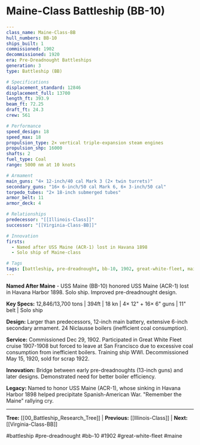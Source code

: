 # Maine-Class Battleship (BB-10)

```yaml
---
class_name: Maine-Class-BB
hull_numbers: BB-10
ships_built: 1
commissioned: 1902
decommissioned: 1920
era: Pre-Dreadnought Battleships
generation: 3
type: Battleship (BB)

# Specifications
displacement_standard: 12846
displacement_full: 13700
length_ft: 393.9
beam_ft: 72.25
draft_ft: 24.3
crew: 561

# Performance
speed_design: 18
speed_max: 18
propulsion_type: 2× vertical triple-expansion steam engines
propulsion_shp: 16000
shafts: 2
fuel_type: Coal
range: 5000 nm at 10 knots

# Armament
main_guns: "4× 12-inch/40 cal Mark 3 (2× twin turrets)"
secondary_guns: "16× 6-inch/50 cal Mark 6, 6× 3-inch/50 cal"
torpedo_tubes: "2× 18-inch submerged tubes"
armor_belt: 11
armor_deck: 4

# Relationships
predecessor: "[[Illinois-Class]]"
successor: "[[Virginia-Class-BB]]"

# Innovation
firsts:
  - Named after USS Maine (ACR-1) lost in Havana 1898
  - Solo ship of Maine-class

# Tags
tags: [battleship, pre-dreadnought, bb-10, 1902, great-white-fleet, maine]
---
```

**Named After Maine** - USS Maine (BB-10) honored USS Maine (ACR-1) lost in Havana Harbor 1898. Solo ship. Improved pre-dreadnought design.

**Key Specs:** 12,846/13,700 tons | 394ft | 18 kn | 4× 12" + 16× 6" guns | 11" belt | Solo ship

**Design:** Larger than predecessors, 12-inch main battery, extensive 6-inch secondary armament. 24 Niclausse boilers (inefficient coal consumption).

**Service:** Commissioned Dec 29, 1902. Participated in Great White Fleet cruise 1907-1908 but forced to leave at San Francisco due to excessive coal consumption from inefficient boilers. Training ship WWI. Decommissioned May 15, 1920, sold for scrap 1922.

**Innovation:** Bridge between early pre-dreadnoughts (13-inch guns) and later designs. Demonstrated need for better boiler efficiency.

**Legacy:** Named to honor USS Maine (ACR-1), whose sinking in Havana Harbor 1898 helped precipitate Spanish-American War. "Remember the Maine" rallying cry.

---
**Tree:** [[00_Battleship_Research_Tree]] | **Previous:** [[Illinois-Class]] | **Next:** [[Virginia-Class-BB]]

#battleship #pre-dreadnought #bb-10 #1902 #great-white-fleet #maine
